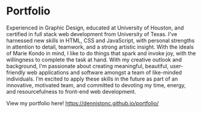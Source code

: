 # Portfolio

Experienced in Graphic Design, educated at University of Houston, and certified in full stack web development from University of Texas. I've harnessed new skills in HTML, CSS and JavaScript, with personal strengths in attention to detail, teamwork, and a strong artistic insight. With the ideals of Marie Kondo in mind, I like to do things that spark and invoke joy, with the willingness to complete the task at hand. With my creative outlook and background, I'm passionate about creating meaningful, beautiful, user-friendly web applications and software amongst a team of like-minded individuals. I’m excited to apply these skills in the future as part of an innovative, motivated team, and committed to devoting my time, energy, and resourcefulness to front-end web development.

View my portfolio here! https://dennistonc.github.io/portfolio/